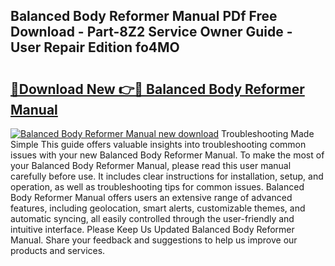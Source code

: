 ## Balanced Body Reformer Manual PDf Free Download - Part-8Z2 Service Owner Guide - User Repair Edition fo4MO

# <h2><a href="http://bc44305.oget.top/?id=Balanced+Body+Reformer+Manual">🔗Download New 👉🔴 Balanced Body Reformer Manual</a></h2>

[![Balanced Body Reformer Manual new download](https://i.imgur.com/5g1atiW.png)](http://bc44305.oget.top/?id=Balanced+Body+Reformer+Manual)
Troubleshooting Made Simple This guide offers valuable insights into troubleshooting common issues with your new Balanced Body Reformer Manual. To make the most of your Balanced Body Reformer Manual, please read this user manual carefully before use. It includes clear instructions for installation, setup, and operation, as well as troubleshooting tips for common issues. Balanced Body Reformer Manual offers users an extensive range of advanced features, including geolocation, smart alerts, customizable themes, and automatic syncing, all easily controlled through the user-friendly and intuitive interface. Please Keep Us Updated Balanced Body Reformer Manual. Share your feedback and suggestions to help us improve our products and services.
